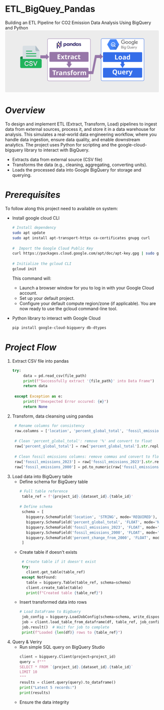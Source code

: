# ETL_BigQuey_Pandas
Building an ETL Pipeline for CO2 Emission Data Analysis Using BigQuery and Python
![Project Screesnshot](pics/project_flow.png)

# *Overview*
To design and implement ETL (Extract, Transform, Load) pipelines to ingest data from external sources, process it, and store it in a data warehouse for analysis. This simulates a real-world data engineering workflow, where you handle data ingestion, ensure data quality, and enable downstream analytics. The project uses Python for scripting and the google-cloud-bigquery library to interact with BigQuery.
* Extracts data from external source (CSV file)
* Transforms the data (e.g., cleaning, aggregating, converting units).
* Loads the processed data into Google BigQuery for storage and querying.

# *Prerequisites*
To follow along this project need to available on system:
* Install google cloud CLI
  ```bash
  # Install dependency
  sudo apt update
  sudo apt install apt-transport-https ca-certificates gnupg curl

  #  Import the Google Cloud Public Key
  curl https://packages.cloud.google.com/apt/doc/apt-key.gpg | sudo gpg --dearmor -o /usr/share/keyrings/cloud.google.gpg

  # Initialize the gcloud CLI
  gcloud init
  ```
  This command will:
  * Launch a browser window for you to log in with your Google Cloud account.
  * Set up your default project.
  * Configure your default compute region/zone (if applicable).
  You are now ready to use the gcloud command-line tool.
  
* Python library to interact with Google Cloud
  ```bash
  pip install google-cloud-bigquery db-dtypes
  ```

# *Project Flow*
1. Extract CSV file into pandas
   ```python
   try:
        data = pd.read_csv(file_path)
        print(f"Successfully extract '{file_path}' into Data Frame")
        return data

    except Exception as e:
        print(f"Unexpected Error occured: {e}")
        return None
   ```
2. Transform, data cleansing using pandas
   ```python
    # Rename columns for consistency
    raw.columns = ['location', 'percent_global_total', 'fossil_emissions_2023', 'fossil_emissions_2000', 'percent_change_from_2000']

    # Clean 'percent_global_total': remove '%' and convert to float
    raw['percent_global_total'] = raw['percent_global_total'].str.replace('%', '', regex=False).astype(float)

    # Clean fossil emissions columns: remove commas and convert to float
    raw['fossil_emissions_2023'] = raw['fossil_emissions_2023'].str.replace(',', '', regex=False).astype(float)
    raw['fossil_emissions_2000'] = pd.to_numeric(raw['fossil_emissions_2000'].str.replace(',', '', regex=False), errors='coerce')
   ```
3. Load data into BigQuery table
   * Define schema for BigQuery table
     ```python
     # Full table reference
      table_ref = f'{project_id}.{dataset_id}.{table_id}'

     # Define schema
      schema = [
        bigquery.SchemaField('location', 'STRING', mode='REQUIRED'),
        bigquery.SchemaField('percent_global_total', 'FLOAT', mode='NULLABLE'),
        bigquery.SchemaField('fossil_emissions_2023', 'FLOAT', mode='NULLABLE'),
        bigquery.SchemaField('fossil_emissions_2000', 'FLOAT', mode='NULLABLE'),
        bigquery.SchemaField('percent_change_from_2000', 'FLOAT', mode='NULLABLE'),
      ]
     ```
   * Create table if doesn't exists
     ```python
      # Create table if it doesn't exist
      try:
        client.get_table(table_ref)
      except NotFound:
        table = bigquery.Table(table_ref, schema=schema)
        client.create_table(table)
        print(f"Created table {table_ref}")
     ```
   * Insert transformed data into rows
     ```python
     # Load DataFrame to BigQuery
      job_config = bigquery.LoadJobConfig(schema=schema, write_disposition='WRITE_APPEND')
      job = client.load_table_from_dataframe(df, table_ref, job_config=job_config)
      job.result()  # Wait for job to complete
      print(f"Loaded {len(df)} rows to {table_ref}")
     ```
5. Query & Veriry
   * Run simple SQL query on BigQuery Studio
     ```python
     client = bigquery.Client(project=project_id)
     query = f"""
     SELECT * FROM `{project_id}.{dataset_id}.{table_id}`
     LIMIT 10
     """
     results = client.query(query).to_dataframe()
     print("Latest 5 records:")
     print(results)
     ```
   * Ensure the data integrity 

